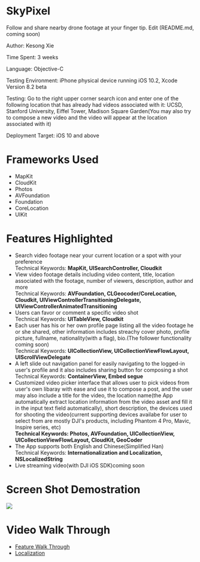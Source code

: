 # SkyPixel
Follow and share nearby drone footage at your finger tip. Edit (README.md, coming soon)

Author: Kesong Xie

Time Spent: 3 weeks

Language: Objective-C

Testing Environment: iPhone physical device running iOS 10.2, Xcode Version 8.2 beta

Testing: Go to the right upper corner search icon and enter one of the following location that has already had videos associated with it: UCSD, Stanford University, Eiffel Tower, Madison Square Garden(You may also try to compose a new video and the video will appear at the location associated with it)

Deployment Target: iOS 10 and above

<h1>Frameworks Used</h1>
<ul>
  <li>MapKit</li>
  <li>CloudKit</li>
  <li>Photos</li>
  <li>AVFoundation</li>
  <li>Foundation</li>
  <li>CoreLocation</li>
  <li>UIKit</li>
</ul>

<h1>Features Highlighted</h1>
<ul>
  <li>Search video footage near your current location or a spot with your preference
  <br/>
  Technical Keywords: <strong>MapKit, UISearchController, Cloudkit</strong>
  </li>
  <li>View video footage details including video content, title, location associated with the footage, number of viewers, description, author and more 
   <br/>
   Technical Keywords: <strong>AVFoundation, CLGeocoder/CoreLocation, Cloudkit, UIViewControllerTransitioningDelegate, UIViewControllerAnimatedTransitioning</strong>
   </li>
  <li>Users can favor or comment a specific video shot
   <br/>
  Technical Keywords: <strong>UITableView, Cloudkit</strong>
  </li>
  <li>Each user has his or her own profile page listing all the video footage he or she shared, other information includes streachy cover photo, profile picture, fullname, nationality(with a flag), bio.(The follower functionality coming soon)
   <br/>
  Technical Keywords: <strong>UICollectionView, UICollectionViewFlowLayout, UIScrollViewDelegate</strong>
  </li>
  <li>A left slide out navigation panel for easily navigating to the logged-in user's profile and it also includes sharing button for composing a shot
    <br/>
   Technical Keywords: <strong> ContainerView, Embed segue</strong>
  </li>
  <li>Customized video picker interface that allows user to pick videos from user's own libaray with ease and use it to compose a post, and the user may also include a title for the video, the location name(the App automatically extract location information from the video asset and fill it in the input text field automatically), short description, the devices used for shooting the video(current supporting devices availabe for user to select from are mostly DJI's products, including Phantom 4 Pro, Mavic, Inspire series, etc)
   <br/>
   <strong>Technical Keywords: Photos, AVFoundation, UICollectionView, UICollectionViewFlowLayout, CloudKit, GeoCoder</strong>
  </li>
   <li>The App supports both English and Chinese(Simplified Han)
    <br/>
   Technical Keywords: <strong> Internationalization and Localization, NSLocalizedString</strong>
  </li>
  <li>Live streaming video(with DJI iOS SDK)coming soon</li>
</ul>

<h1>Screen Shot Demostration</h1>
<div>
<img src="https://github.com/kesongxie/SkyPixel/blob/WebRTC/SkyPixel/screen%20shot%20/WebRTC%20Demo.png">
</div>


<h1>Video Walk Through</h1>
<ul>
<li>
<a href="https://www.dropbox.com/s/7uobrhturzihfir/SkyPixel%20Walk%20Through.MOV.mov?dl=0">Feature Walk Through</a>
</li>
<li>
<a href="https://www.dropbox.com/s/f59llqbn5sgjtse/Localization.MOV.mov?dl=0">Localization</a>
</li>
</ul>
